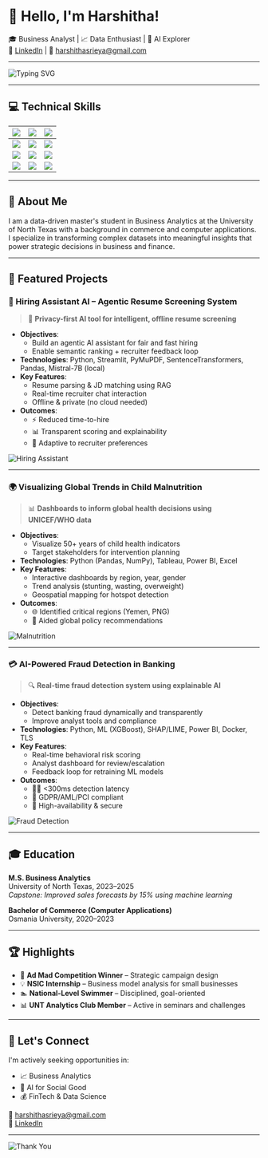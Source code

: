 # 👋 Hello, I'm Harshitha!

🎓 Business Analyst | 📈 Data Enthusiast | 🤖 AI Explorer  
🔗 [LinkedIn](https://www.linkedin.com/in/harshitha-sreiya-palaparthi-4434b4340) | 📧 harshithasrieya@gmail.com

---

![Typing SVG](https://readme-typing-svg.demolab.com?font=Fira+Code&pause=1000&color=3F8ACB&center=true&vCenter=true&multiline=true&width=700&lines=Business+Analytics+Graduate;Data+Visualization+Expert;AI+for+Social+Good+Advocate)

---

## 💻 Technical Skills

| ![](https://img.shields.io/badge/Python-90%25-blue?logo=python) | ![](https://img.shields.io/badge/NumPy-88%25-lightgrey?logo=numpy) | ![](https://img.shields.io/badge/Pandas-89%25-lightgrey?logo=pandas) |
|--|--|--|
| ![](https://img.shields.io/badge/R-85%25-blue?logo=r) | ![](https://img.shields.io/badge/Power%20BI-82%25-yellow?logo=powerbi&logoColor=black) | ![](https://img.shields.io/badge/Tableau-87%25-orange?logo=tableau) |
| ![](https://img.shields.io/badge/MySQL-86%25-brightgreen?logo=mysql) | ![](https://img.shields.io/badge/Excel-90%25-green?logo=microsoft-excel) | ![](https://img.shields.io/badge/Big%20Data-75%25-blueviolet) |
| ![](https://img.shields.io/badge/NoSQL-78%25-teal) | ![](https://img.shields.io/badge/MongoDB-80%25-green?logo=mongodb) | ![](https://img.shields.io/badge/Google%20Cloud-80%25-blue?logo=googlecloud) |

---

## 🧠 About Me

I am a data-driven master's student in Business Analytics at the University of North Texas with a background in commerce and computer applications. I specialize in transforming complex datasets into meaningful insights that power strategic decisions in business and finance.

---

## 🚀 Featured Projects

### 🧠 Hiring Assistant AI – Agentic Resume Screening System

> 💼 **Privacy-first AI tool for intelligent, offline resume screening**

- **Objectives**:
  - Build an agentic AI assistant for fair and fast hiring
  - Enable semantic ranking + recruiter feedback loop
- **Technologies**: Python, Streamlit, PyMuPDF, SentenceTransformers, Pandas, Mistral-7B (local)
- **Key Features**:
  - Resume parsing & JD matching using RAG
  - Real-time recruiter chat interaction
  - Offline & private (no cloud needed)
- **Outcomes**:
  - ⚡ Reduced time-to-hire
  - 📊 Transparent scoring and explainability
  - 🔁 Adaptive to recruiter preferences

![Hiring Assistant](https://media.giphy.com/media/JIX9t2j0ZTN9S/giphy.gif)

---

### 🌍 Visualizing Global Trends in Child Malnutrition

> 📊 **Dashboards to inform global health decisions using UNICEF/WHO data**

- **Objectives**:
  - Visualize 50+ years of child health indicators
  - Target stakeholders for intervention planning
- **Technologies**: Python (Pandas, NumPy), Tableau, Power BI, Excel
- **Key Features**:
  - Interactive dashboards by region, year, gender
  - Trend analysis (stunting, wasting, overweight)
  - Geospatial mapping for hotspot detection
- **Outcomes**:
  - 🌐 Identified critical regions (Yemen, PNG)
  - 🧭 Aided global policy recommendations

![Malnutrition](https://media.giphy.com/media/QBd2kLB5qDmysEXre9/giphy.gif)

---

### 💳 AI-Powered Fraud Detection in Banking

> 🔍 **Real-time fraud detection system using explainable AI**

- **Objectives**:
  - Detect banking fraud dynamically and transparently
  - Improve analyst tools and compliance
- **Technologies**: Python, ML (XGBoost), SHAP/LIME, Power BI, Docker, TLS
- **Key Features**:
  - Real-time behavioral risk scoring
  - Analyst dashboard for review/escalation
  - Feedback loop for retraining ML models
- **Outcomes**:
  - 🕵️‍♀️ <300ms detection latency
  - 📜 GDPR/AML/PCI compliant
  - 🔐 High-availability & secure

![Fraud Detection](https://media.giphy.com/media/l2JHRhAtnJSDNJ2py/giphy.gif)

---

## 🎓 Education

**M.S. Business Analytics**  
University of North Texas, 2023–2025  
_Capstone: Improved sales forecasts by 15% using machine learning_

**Bachelor of Commerce (Computer Applications)**  
Osmania University, 2020–2023

---

## 🏆 Highlights

- 🥇 **Ad Mad Competition Winner** – Strategic campaign design  
- 💡 **NSIC Internship** – Business model analysis for small businesses  
- 🏊 **National-Level Swimmer** – Disciplined, goal-oriented  
- 📊 **UNT Analytics Club Member** – Active in seminars and challenges

---

## 🤝 Let's Connect

I'm actively seeking opportunities in:

- 📈 Business Analytics
- 🧠 AI for Social Good
- 💰 FinTech & Data Science

📧 [harshithasrieya@gmail.com](mailto:harshithasrieya@gmail.com)  
🔗 [LinkedIn](https://www.linkedin.com/in/harshitha-sreiya-palaparthi-4434b4340)

---

![Thank You](https://media.giphy.com/media/3oriO0OEd9QIDdllqo/giphy.gif)
